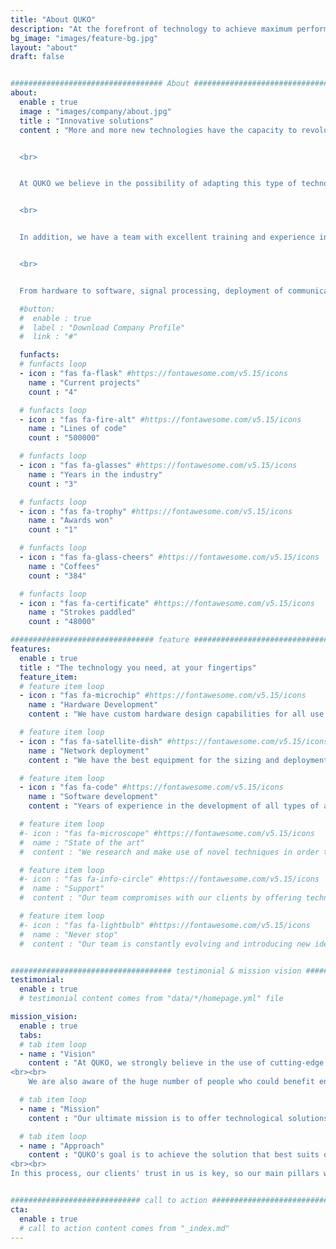 ```yaml
---
title: "About QUKO"
description: "At the forefront of technology to achieve maximum performance"
bg_image: "images/feature-bg.jpg"
layout: "about"
draft: false


################################## About #####################################
about:
  enable : true
  image : "images/company/about.jpg"
  title : "Innovative solutions"
  content : "More and more new technologies have the capacity to revolutionize a business, an activity or even an entire sector. From data science to artificial intelligence, from the internet of things to data processing, it is clear that today it is crucial to make the most of these tools to maximize the performance of any activity.


  <br>


  At QUKO we believe in the possibility of adapting this type of technology in such a way that it can be used in all kinds of different circumstances, thus optimizing processes in previously unimaginable ways. 


  <br>


  In addition, we have a team with excellent training and experience in the sector to implement these cutting-edge techniques to solve any problem that requires them. 


  <br>


  From hardware to software, signal processing, deployment of communication networks or implementation of embedded systems, at QUKO there will always be an expert in the field to offer you the solution that best suits your needs."

  #button:
  #  enable : true
  #  label : "Download Company Profile"
  #  link : "#"

  funfacts:
  # funfacts loop
  - icon : "fas fa-flask" #https://fontawesome.com/v5.15/icons
    name : "Current projects"
    count : "4"

  # funfacts loop
  - icon : "fas fa-fire-alt" #https://fontawesome.com/v5.15/icons
    name : "Lines of code"
    count : "500000"

  # funfacts loop
  - icon : "fas fa-glasses" #https://fontawesome.com/v5.15/icons
    name : "Years in the industry"
    count : "3"

  # funfacts loop
  - icon : "fas fa-trophy" #https://fontawesome.com/v5.15/icons
    name : "Awards won"
    count : "1"

  # funfacts loop
  - icon : "fas fa-glass-cheers" #https://fontawesome.com/v5.15/icons
    name : "Coffees"
    count : "384"

  # funfacts loop
  - icon : "fas fa-certificate" #https://fontawesome.com/v5.15/icons
    name : "Strokes paddled"
    count : "48000"

################################ feature #####################################
features:
  enable : true
  title : "The technology you need, at your fingertips"
  feature_item:
  # feature item loop
  - icon : "fas fa-microchip" #https://fontawesome.com/v5.15/icons
    name : "Hardware Development"
    content : "We have custom hardware design capabilities for all use cases."

  # feature item loop
  - icon : "fas fa-satellite-dish" #https://fontawesome.com/v5.15/icons
    name : "Network deployment"
    content : "We have the best equipment for the sizing and deployment of telecommunications networks"

  # feature item loop
  - icon : "fas fa-code" #https://fontawesome.com/v5.15/icons
    name : "Software development"
    content : "Years of experience in the development of all types of applications and software solutions"

  # feature item loop
  #- icon : "fas fa-microscope" #https://fontawesome.com/v5.15/icons
  #  name : "State of the art"
  #  content : "We research and make use of novel techniques in order to bring the most innovative solutions to the market"

  # feature item loop
  #- icon : "fas fa-info-circle" #https://fontawesome.com/v5.15/icons
  #  name : "Support"
  #  content : "Our team compromises with our clients by offering technical and advisorial support during the first months"

  # feature item loop
  #- icon : "fas fa-lightbulb" #https://fontawesome.com/v5.15/icons
  #  name : "Never stop"
  #  content : "Our team is constantly evolving and introducing new ideas and updates in our products"


#################################### testimonial & mission vision #######################################
testimonial:
  enable : true
  # testimonial content comes from "data/*/homepage.yml" file

mission_vision:
  enable : true
  tabs:
  # tab item loop
  - name : "Vision"
    content : "At QUKO, we strongly believe in the use of cutting-edge technologies in order to optimize the efficiency of any type of activity or process, be it industrial, professional, sports, and more.
<br><br>
    We are also aware of the huge number of people who could benefit enormously from the implementation of this type of solutions, so we seek to make them as accessible as possible."

  # tab item loop
  - name : "Mission"
    content : "Our ultimate mission is to offer technological solutions that anyone can use to get the most out of them. Moreover, we seek to achieve this goal not only through a mere generic implementation of different technologies, but by putting the customer in our focus and adapting our research and development to their needs."

  # tab item loop
  - name : "Approach"
    content : "QUKO's goal is to achieve the solution that best suits our customers' requirements. To achieve this, we believe in establishing a close relationship with them, so that our team acquires a complete understanding of the problem to be solved and can provide the right solution.
<br><br>
In this process, our clients' trust in us is key, so our main pillars when working with them are communication and confidentiality."


############################# call to action #################################
cta:
  enable : true
  # call to action content comes from "_index.md"
---
```

